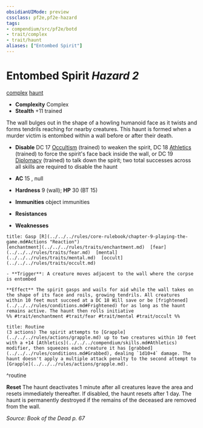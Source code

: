 ```yaml
---
obsidianUIMode: preview
cssclass: pf2e,pf2e-hazard
tags:
- compendium/src/pf2e/botd
- trait/complex
- trait/haunt
aliases: ["Entombed Spirit"]
---
```

# Entombed Spirit *Hazard 2*  
[complex](../../../Rules/traits/complex.md)  [haunt](../../../Rules/traits/haunt.md)  

- **Complexity** Complex
- **Stealth** +11 trained  

The wall bulges out in the shape of a howling humanoid face as it twists and forms tendrils reaching for nearby creatures. This haunt is formed when a murder victim is entombed within a wall before or after their death.

- **Disable** DC 17 [Occultism](../../skills.md#Occultism) (trained) to weaken the spirit, DC 18 [Athletics](../../skills.md#Athletics) (trained) to force the spirit's face back inside the wall, or DC 19 [Diplomacy](../../skills.md#Diplomacy) (trained) to talk down the spirit; two total successes across all skills are required to disable the haunt  

- **AC** 15 , null
- **Hardness** 9 (wall); **HP** 30 (BT 15)
- **Immunities** object immunities
- **Resistances** 
- **Weaknesses** 
     
```ad-embed-ability
title: Gasp [R](../../../rules/core-rulebook/chapter-9-playing-the-game.md#Actions "Reaction")
[enchantment](../../../rules/traits/enchantment.md)  [fear](../../../rules/traits/fear.md)  [mental](../../../rules/traits/mental.md)  [occult](../../../rules/traits/occult.md)  

- **Trigger**: A creature moves adjacent to the wall where the corpse is entombed

**Effect** The spirit gasps and wails for aid while the wall takes on the shape of its face and roils, growing tendrils. All creatures within 10 feet must succeed at a DC 18 Will save or be [frightened](../../../rules/conditions.md#Frightened) for as long as the haunt remains active. The haunt then rolls initiative  
%% #trait/enchantment #trait/fear #trait/mental #trait/occult %%
```

```ad-pf2-summary
title: Routine
(3 actions) The spirit attempts to [Grapple](../../../rules/actions/grapple.md) up to two creatures within 10 feet with a +14 [Athletics](../../../compendium/skills.md#Athletics) modifier, then squeezes each creature it has [grabbed](../../../rules/conditions.md#Grabbed), dealing `1d10+4` damage. The haunt doesn't apply a multiple attack penalty to the second attempt to [Grapple](../../../rules/actions/grapple.md).
```
^routine

**Reset** The haunt deactivates 1 minute after all creatures leave the area and resets immediately thereafter. If disabled, the haunt resets after 1 day. The haunt is permanently destroyed if the remains of the deceased are removed from the wall.  

*Source: Book of the Dead p. 67*
